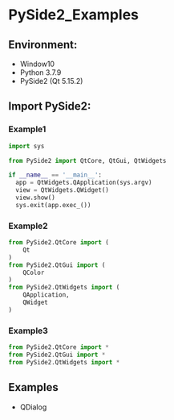 # PySide2_Examples
## Environment:
* Window10
* Python 3.7.9
* PySide2 (Qt 5.15.2)

## Import PySide2:
### Example1
```Python
import sys

from PySide2 import QtCore, QtGui, QtWidgets

if __name__ == '__main__':
  app = QtWidgets.QApplication(sys.argv)
  view = QtWidgets.QWidget()
  view.show()
  sys.exit(app.exec_())
```
### Example2
```Python
from PySide2.QtCore import (
    Qt
)
from PySide2.QtGui import (
    QColor
)
from PySide2.QtWidgets import (
    QApplication,
    QWidget
)
```
### Example3
```Python
from PySide2.QtCore import *
from PySide2.QtGui import *
from PySide2.QtWidgets import *
```

## Examples 
* QDialog
